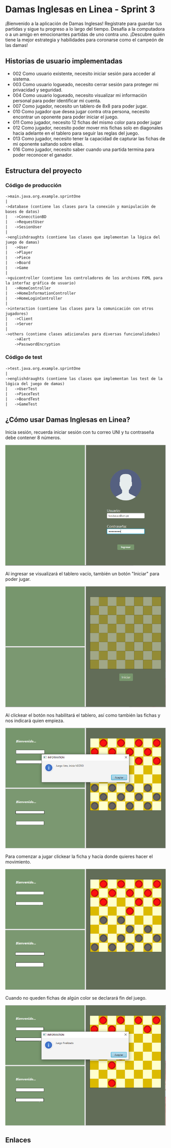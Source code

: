 # Damas Inglesas en Linea - Sprint 3

¡Bienvenido a la aplicación de Damas Inglesas! Regístrate para guardar tus partidas y sigue tu progreso a lo largo del tiempo. Desafía a la computadora o a un amigo en emocionantes partidas de uno contra uno. ¡Descubre quién tiene la mejor estrategia y habilidades para coronarse como el campeón de las damas!

## Historias de usuario implementadas

- 002 Como usuario existente, necesito iniciar sesión para acceder al sistema.
- 003 Como usuario logueado, necesito cerrar sesión para proteger mi privacidad y seguridad.
- 004 Como usuario logueado, necesito visualizar mi información personal para poder identificar mi cuenta.
- 007 Como jugador, necesito un tablero de 8x8 para poder jugar.
- 010 Como jugador que desea jugar contra otra persona, necesito encontrar un oponente para poder iniciar el juego.
- 011 Como jugador, necesito 12 fichas del mismo color para poder jugar
- 012 Como jugador, necesito poder mover mis fichas solo en diagonales hacia adelante en el tablero para seguir las reglas del juego.
- 013 Como jugador, necesito tener la capacidad de capturar las fichas de mi oponente saltando sobre ellas.
- 016 Como jugador, necesito saber cuando una partida termina para poder reconocer el ganador.
## Estructura del proyecto

### Código de producción
    ->main.java.org.example.sprintOne
	|
	->database (contiene las clases para la conexión y manipulación de bases de datos)
	|	->ConecctionBD
    |   ->RequestUser
    |   ->SesionUser
	|
	->englishdraughts (contiene las clases que implementan la lógica del juego de damas)
	|	->User
    |   ->Player
	|	->Piece
	|	->Board
	|	->Game
	|
    ->guicontroller (contiene los controladores de los archivos FXML para la interfaz gráfica de usuario)
	|	->HomeController
    |   ->HomeInformationController
	|	->HomeLoginController
	|
	->interaction (contiene las clases para la comunicación con otros jugadores)
	|	->Client
	|	->Server
	|
	->others (contiene clases adicionales para diversas funcionalidades)
		->Alert
		->PasswordEncryption
### Código de test

    ->test.java.org.example.sprintOne
    |
	->englishdraughts (contiene las clases que implementan los test de la lógica del juego de damas)
	|	->UserTest
	|	->PieceTest
	|	->BoardTest
	|	->GameTest

## ¿Cómo usar Damas Inglesas en Linea?

Inicia sesión, recuerda iniciar sesión con tu correo UNI y tu contraseña debe contener 8 números.

![login](../img/login.PNG)

Al ingresar se visualizará el tablero vacío, también un botón "Iniciar" para poder jugar.

![home](../img/home.PNG)

Al clickear el botón nos habilitará el tablero, así como también las fichas y nos indicará quien empieza.

![init](../img/init.PNG)

Para comenzar a jugar clickear la ficha y hacia donde quieres hacer el movimiento.

![game](../img/game.PNG)

Cuando no queden fichas de algún color se declarará fin del juego.

![finish](../img/finish.PNG)

## Enlaces